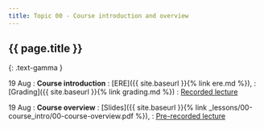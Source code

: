 ```yaml
---
title: Topic 00 - Course introduction and overview
---
```


## {{ page.title }}
{: .text-gamma }

19 Aug
: **Course introduction**
  : [ERE]({{ site.baseurl }}{% link ere.md %}),
  : [Grading]({{ site.baseurl }}{% link grading.md %})
  : [Recorded lecture](https://youtu.be/D6Q2gGdzIZU)

19 Aug
: **Course overview**
  : [Slides]({{ site.baseurl }}{% link _lessons/00-course_intro/00-course-overview.pdf %}),
  : [Pre-recorded lecture](https://www.youtube.com/playlist?list=PLeIbBi3CwMZwtZLp1C0jv1mmXL5wTWZ6k)

